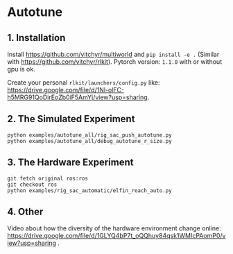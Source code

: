 # Autotune

## 1. Installation
Install https://github.com/vitchyr/multiworld and `pip install -e .` (Similar with https://github.com/vitchyr/rlkit).
Pytorch version: `1.1.0` with or without gpu is ok.

Create your personal `rlkit/launchers/config.py` like: https://drive.google.com/file/d/1Nl-olFC-h5MRG91QoDirEoZb0iF5AmYj/view?usp=sharing.



## 2. The Simulated Experiment
```
python examples/autotune_all/rig_sac_push_autotune.py
python examples/autotune_all/debug_autotune_r_size.py
```

## 3. The Hardware Experiment
```
git fetch original ros:ros
git checkout ros
python examples/rig_sac_automatic/elfin_reach_auto.py
```

## 4. Other
Video about how the diversity of the hardware environment change online: https://drive.google.com/file/d/1GLYQ4bP7t_oQQhuy84qsk1WMIcPAomP0/view?usp=sharing
.
